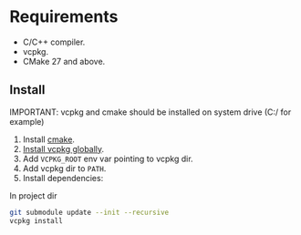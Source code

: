 # Requirements

- C/C++ compiler.
- vcpkg.
- CMake 27 and above.

## Install

IMPORTANT: vcpkg and cmake should be installed on system drive (C:/ for example)

1. Install [cmake](https://cmake.org).
2. [Install vcpkg globally](<(https://learn.microsoft.com/en-us/vcpkg/)>).
3. Add `VCPKG_ROOT` env var pointing to vcpkg dir.
4. Add vcpkg dir to `PATH`.
5. Install dependencies:

In project dir

```sh
git submodule update --init --recursive
vcpkg install
```
